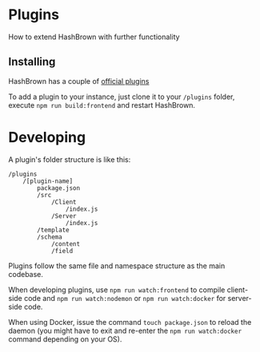 # Plugins

How to extend HashBrown with further functionality

## Installing

HashBrown has a couple of [official plugins](https://github.com/HashBrownCMS)

To add a plugin to your instance, just clone it to your `/plugins` folder, execute `npm run build:frontend` and restart HashBrown.

# Developing

A plugin's folder structure is like this:

```
/plugins
    /[plugin-name]
        package.json
        /src
            /Client
                /index.js
            /Server
                /index.js
        /template
        /schema
            /content
            /field
```

Plugins follow the same file and namespace structure as the main codebase.

When developing plugins, use `npm run watch:frontend` to compile client-side code and `npm run watch:nodemon` or `npm run watch:docker` for server-side code.

When using Docker, issue the command `touch package.json` to reload the daemon (you might have to exit and re-enter the `npm run watch:docker` command depending on your OS).
